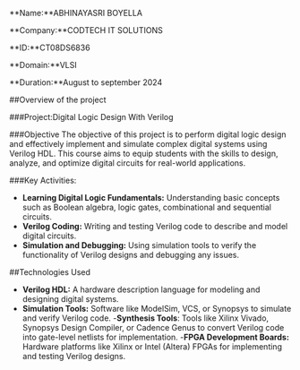 **Name:**ABHINAYASRI BOYELLA

**Company:**CODTECH IT SOLUTIONS

**ID:**CT08DS6836

**Domain:**VLSI

**Duration:**August to september 2024


##Overview of the project

###Project:Digital Logic Design With Verilog

###Objective
The objective of this project is to perform digital logic design and effectively implement and simulate complex digital systems using Verilog HDL. This course aims to equip students with the skills to design, analyze, and optimize digital circuits for real-world applications.

###Key Activities:
 - **Learning Digital Logic Fundamentals:** Understanding basic concepts such as Boolean algebra, logic gates, combinational and sequential circuits.
 - **Verilog Coding:** Writing and testing Verilog code to describe and model digital circuits.
 - **Simulation and Debugging:** Using simulation tools to verify the functionality of Verilog designs and debugging any issues.

  ##Technologies Used
- **Verilog HDL:** A hardware description language for modeling and designing digital systems.
- **Simulation Tools:** Software like ModelSim, VCS, or Synopsys to simulate and verify Verilog code.
-**Synthesis Tools**: Tools like Xilinx Vivado, Synopsys Design Compiler, or Cadence Genus to convert Verilog code into gate-level netlists for implementation.
-**FPGA Development Boards:** Hardware platforms like Xilinx or Intel (Altera) FPGAs for implementing and testing Verilog designs.

